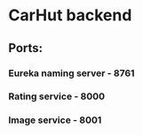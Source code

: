 # CarHut backend

## Ports: 
### Eureka naming server - 8761
### Rating service - 8000
### Image service - 8001
